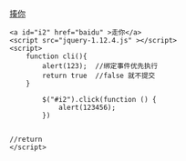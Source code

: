 <!DOCTYPE html>
<html lang="en">
<head>
    <meta charset="UTF-8">
    <title>Title</title>
</head>
<body>
    <a onclick="return cli()" href="baidu" >揍你</a>

    <a id="i2" href="baidu" >走你</a>
    <script src="jquery-1.12.4.js" ></script>
    <script>
        function cli(){
            alert(123);  //绑定事件优先执行
            return true  //false 就不提交
        }

            $("#i2").click(function () {
                alert(123456);
            })


    //return
    </script>

</body>
</html>